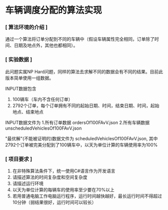 
车辆调度分配的算法实现
=============================

### [ 算法环境的介绍 ]

通过一个算法将订单分配到不同的车辆中（假设车辆属性完全相同，订单除了时间、日期及地点外，其他也都相同）。


### [ 实验数据 ]

此问题实属NP Hard问题，同样的算法去求解不同的数据会有不同的结果。目前此版本简单使用一组数据。

INPUT数据包含
1. 100辆车（车内不含任何订单）
2. 2792个订单，每个订单拥有不同的起始日期、时间，结束日期、时间，起始地点、结束地点

INPUT数据文件为
1.所有订单数据 ordersOf100FAvV.json
2.所有车辆数据 unscheduledVehiclesOf100FAvV.json

"最优解"(不能被证明的)数据文件为 scheduledVehiclesOf100FAvV.json, 其中2792个订单被完美分配到了100辆车中，以天为单位计算的车辆使用率为100%

### [ 项目要求 ]

1. 在非特殊算法条件下，统一使用C#语言作为开发语言
2. 请描述算法的时间复杂度和空间复杂度
3. 请描述运行环境
4. 以天为单位计算的每辆车的使用率至少要在70%以上
5. 若用普通电脑工作电脑运行程序，运行时间越快越好，最长运行时间不得超过10分钟（弱结果很好，运行时间可以较长）

